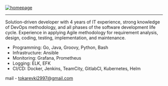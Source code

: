 [![homepage][1]][2]

[1]:  https://img.shields.io/badge/LinkedIn-0077B5?style=for-the-badge&logo=linkedin&logoColor=white
[2]:  https://www.linkedin.com/in/kirill-tokarev-a30ba8194/
***

Solution-driven developer with 4 years of IT experience, strong knowledge of DevOps methodology, and all phases of the software development life cycle. Experience in applying Agile methodology for requirement analysis, design, coding, testing, implementation, and maintenance.

- Programming: Go, Java, Groovy, Python, Bash
- Infrastructure: Ansible
- Monitoring: Grafana, Prometheus
- Logging: ELK, EFK
- CI/CD: Docker, Jenkins, TeamCity, GitlabCI, Kubernetes, Helm

mail - tokarevki2997@gmail.com 
